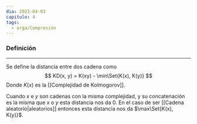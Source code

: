 ```yaml
---
dia: 2023-04-03
capitulo: 4
tags:
  - orga/Compresión
---
```

### Definición
---
Se define la distancia entre dos cadena como $$ KD(x, y) = K(xy) - \min\Set{K(x), K(y)} $$
Donde $K(x)$ es la [[Complejidad de Kolmogorov]].

Cuando $x$ e $y$ son cadenas con la misma complejidad, y su concatenación es la misma que $x$ o $y$ esta distancia nos da $0$. En el caso de ser [[Cadena aleatorio|aleatorios]] entonces esta distancia nos da $\max\Set{K(x), K(y)}$.
